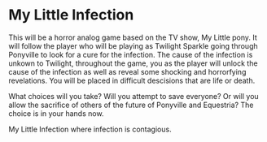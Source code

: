 # **My Little Infection**

This will be a horror analog game based on the TV show, My Little pony. It will follow the player who will be playing as Twilight Sparkle going through Ponyville to look for a cure for the infection.
The cause of the infection is unkown to Twilight, throughout the game, you as the player will unlock the cause of the infection as well as reveal some shocking and horrorfying revelations. You will be placed
in difficult descisions that are life or death.

What choices will you take? Will you attempt to save everyone? Or will you allow the sacrifice of others of the future of Ponyville and Equestria? The choice is in your hands now.

My Little Infection where infection is contagious.
